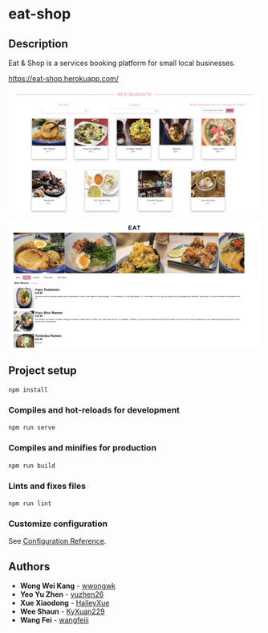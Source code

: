 # eat-shop

## Description
Eat & Shop is a services booking platform for small local businesses.

https://eat-shop.herokuapp.com/

![photo_name](misc/eat.png)

![photo_name](misc/eat2.png)

## Project setup
```
npm install
```

### Compiles and hot-reloads for development
```
npm run serve
```

### Compiles and minifies for production
```
npm run build
```

### Lints and fixes files
```
npm run lint
```

### Customize configuration
See [Configuration Reference](https://cli.vuejs.org/config/).

## Authors

* **Wong Wei Kang** - [wwongwk](https://github.com/wwongwk)
* **Yeo Yu Zhen** - [yuzhen26](https://github.com/yuzhen26)
* **Xue Xiaodong** - [HaileyXue](https://github.com/HaileyXue)
* **Wee Shaun** - [KyXuan229](https://github.com/KyXuan229)
* **Wang Fei** - [wangfeiii](https://github.com/wangfeiii)
